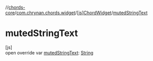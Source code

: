 //[chords-core](../../../index.md)/[com.chrynan.chords.widget](../index.md)/[[js]ChordWidget](index.md)/[mutedStringText](muted-string-text.md)

# mutedStringText

[js]\
open override var [mutedStringText](muted-string-text.md): [String](https://kotlinlang.org/api/latest/jvm/stdlib/kotlin/-string/index.html)
